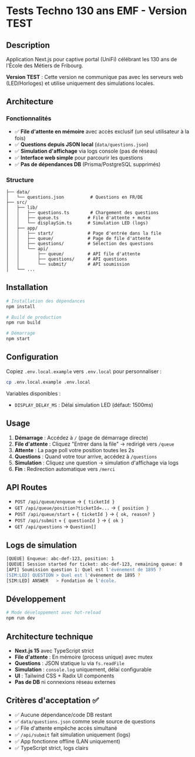 # Tests Techno 130 ans EMF - Version TEST

## Description

Application Next.js pour captive portal (UniFi) célébrant les 130 ans de l'École des Métiers de Fribourg.

**Version TEST** : Cette version ne communique pas avec les serveurs web (LED/Horloges) et utilise uniquement des simulations locales.

## Architecture

### Fonctionnalités
- ✅ **File d'attente en mémoire** avec accès exclusif (un seul utilisateur à la fois)
- ✅ **Questions depuis JSON local** (`data/questions.json`)
- ✅ **Simulation d'affichage** via logs console (pas de réseau)
- ✅ **Interface web simple** pour parcourir les questions
- ✅ **Pas de dépendances DB** (Prisma/PostgreSQL supprimés)

### Structure
```
├── data/
│   └── questions.json          # Questions en FR/DE
├── src/
│   ├── lib/
│   │   ├── questions.ts        # Chargement des questions
│   │   ├── queue.ts           # File d'attente + mutex
│   │   └── displaySim.ts      # Simulation LED (logs)
│   ├── app/
│   │   ├── start/             # Page d'entrée dans la file
│   │   ├── queue/             # Page de file d'attente  
│   │   ├── questions/         # Sélection des questions
│   │   └── api/
│   │       ├── queue/         # API file d'attente
│   │       ├── questions/     # API questions
│   │       └── submit/        # API soumission
│   └── ...
```

## Installation

```bash
# Installation des dépendances
npm install

# Build de production
npm run build

# Démarrage
npm start
```

## Configuration

Copiez `.env.local.example` vers `.env.local` pour personnaliser :

```bash
cp .env.local.example .env.local
```

Variables disponibles :
- `DISPLAY_DELAY_MS` : Délai simulation LED (défaut: 1500ms)

## Usage

1. **Démarrage** : Accédez à `/` (page de démarrage directe)
2. **File d'attente** : Cliquez "Entrer dans la file" → redirigé vers `/queue`
3. **Attente** : La page poll votre position toutes les 2s
4. **Questions** : Quand votre tour arrive, accédez à `/questions`
5. **Simulation** : Cliquez une question → simulation d'affichage via logs
6. **Fin** : Redirection automatique vers `/merci`

## API Routes

- `POST /api/queue/enqueue` → `{ ticketId }`
- `GET /api/queue/position?ticketId=...` → `{ position }`
- `POST /api/queue/start` + `{ ticketId }` → `{ ok, reason? }`
- `POST /api/submit` + `{ questionId }` → `{ ok }`
- `GET /api/questions` → `Question[]`

## Logs de simulation

```bash
[QUEUE] Enqueue: abc-def-123, position: 1
[QUEUE] Session started for ticket: abc-def-123, remaining queue: 0
[API] Soumission question 1: Quel est l'événement de 1895 ?
[SIM:LED] QUESTION > Quel est l'événement de 1895 ?
[SIM:LED] ANSWER   > Fondation de l'école.
```

## Développement

```bash
# Mode développement avec hot-reload
npm run dev
```

## Architecture technique

- **Next.js 15** avec TypeScript strict
- **File d'attente** : En mémoire (process unique) avec mutex
- **Questions** : JSON statique lu via `fs.readFile`
- **Simulation** : `console.log` uniquement, délai configurable
- **UI** : Tailwind CSS + Radix UI components
- **Pas de DB** ni connexions réseau externes

## Critères d'acceptation ✅

- ✅ Aucune dépendance/code DB restant
- ✅ `data/questions.json` comme seule source de questions
- ✅ File d'attente empêche accès simultané
- ✅ `/api/submit` fait simulation uniquement (logs)
- ✅ App fonctionne offline (LAN uniquement)
- ✅ TypeScript strict, logs clairs

